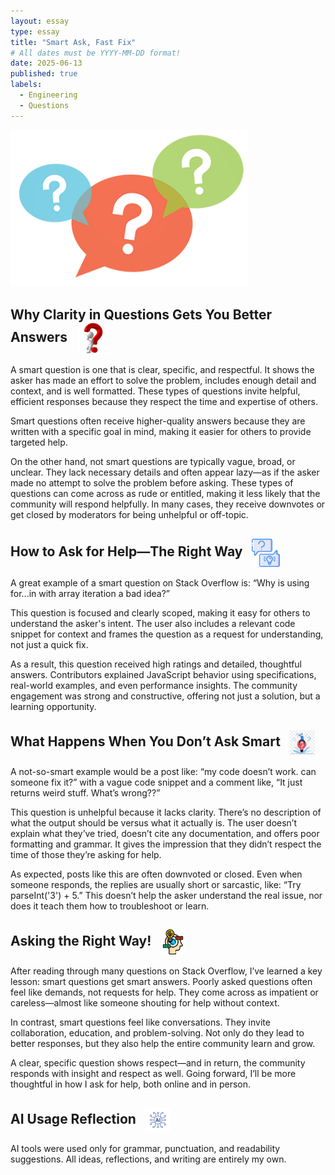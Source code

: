 ```yaml
---
layout: essay
type: essay
title: "Smart Ask, Fast Fix"
# All dates must be YYYY-MM-DD format!
date: 2025-06-13
published: true
labels:
  - Engineering
  - Questions
---
```

<img width="380px" class="rounded float-start pe-3" src="../img/SmartQuestions/image_preview.png">
  
## Why Clarity in Questions Gets You Better Answers <img src="../img/SmartQuestions/pngimg.com - question_mark_PNG56.png" width="50px" style="vertical-align: middle; margin-left: 10px;">

A smart question is one that is clear, specific, and respectful. It shows the asker has made an effort to solve the problem, includes enough detail and context, and is well formatted. These types of questions invite helpful, efficient responses because they respect the time and expertise of others.

Smart questions often receive higher-quality answers because they are written with a specific goal in mind, making it easier for others to provide targeted help.

On the other hand, not smart questions are typically vague, broad, or unclear. They lack necessary details and often appear lazy—as if the asker made no attempt to solve the problem before asking. These types of questions can come across as rude or entitled, making it less likely that the community will respond helpfully. In many cases, they receive downvotes or get closed by moderators for being unhelpful or off-topic.

## How to Ask for Help—The Right Way <img src="../img/SmartQuestions/943452.png" width="45px" style="vertical-align: middle; margin-left: 10px;">

A great example of a smart question on Stack Overflow is:
“Why is using for...in with array iteration a bad idea?”

This question is focused and clearly scoped, making it easy for others to understand the asker's intent. The user also includes a relevant code snippet for context and frames the question as a request for understanding, not just a quick fix.

As a result, this question received high ratings and detailed, thoughtful answers. Contributors explained JavaScript behavior using specifications, real-world examples, and even performance insights. The community engagement was strong and constructive, offering not just a solution, but a learning opportunity.

## What Happens When You Don’t Ask Smart <img src="../img/SmartQuestions/pngtree-i-can-find-answers-from-the-anything-many-questions-and-no-png-image_4367750.png" width="40px" style="vertical-align: middle; margin-left: 10px;">

A not-so-smart example would be a post like:
“my code doesn’t work. can someone fix it?”
with a vague code snippet and a comment like,
“It just returns weird stuff. What’s wrong??”

This question is unhelpful because it lacks clarity. There’s no description of what the output should be versus what it actually is. The user doesn’t explain what they’ve tried, doesn’t cite any documentation, and offers poor formatting and grammar. It gives the impression that they didn’t respect the time of those they’re asking for help.

As expected, posts like this are often downvoted or closed. Even when someone responds, the replies are usually short or sarcastic, like:
“Try parseInt('3') + 5.”
This doesn’t help the asker understand the real issue, nor does it teach them how to troubleshoot or learn.

## Asking the Right Way! <img src="../img/SmartQuestions/4149681.png" width="40px" style="vertical-align: middle; margin-left: 10px;">

After reading through many questions on Stack Overflow, I’ve learned a key lesson: smart questions get smart answers. Poorly asked questions often feel like demands, not requests for help. They come across as impatient or careless—almost like someone shouting for help without context.

In contrast, smart questions feel like conversations. They invite collaboration, education, and problem-solving. Not only do they lead to better responses, but they also help the entire community learn and grow.

A clear, specific question shows respect—and in return, the community responds with insight and respect as well. Going forward, I’ll be more thoughtful in how I ask for help, both online and in person.

## AI Usage Reflection <img src="../img/typescript/AI.png" width="40px" style="vertical-align: middle; margin-left: 10px;">

AI tools were used only for grammar, punctuation, and readability suggestions. All ideas, reflections, and writing are entirely my own.
